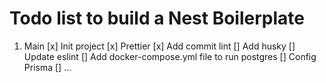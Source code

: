 # Todo list to build a Nest Boilerplate

1. Main
   [x] Init project
   [x] Prettier
   [x] Add commit lint
   [] Add husky
   [] Update eslint
   [] Add docker-compose.yml file to run postgres
   [] Config Prisma
   [] ...
